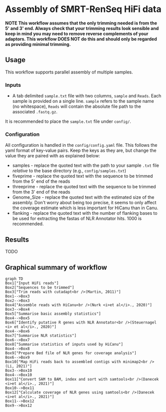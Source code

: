 # Assembly of SMRT-RenSeq HiFi data

**NOTE This workflow assumes that the only trimming needed is from the 5' and 3' end. Always check that your trimming results look sensible and keep in mind you may need to remove reverse complements of your adaptors.
This workflow DOES NOT do this and should only be regarded as providing minimal trimming.**

## Usage

This workflow supports parallel assembly of multiple samples.

### Inputs

*   A tab delimited `sample.txt` file with two columns, `sample` and `Reads`.
Each sample is provided on a single line.
`sample` refers to the sample name (no whitespace), `Reads` will contain the absolute file path to the associated `.fastq.gz`.

It is recommended to place the `sample.txt` file under `config/`.

### Configuration

All configuration is handled in the `config/config.yaml` file.
This follows the yaml format of key-value pairs.
Keep the keys as they are, but change the value they are paired with as explained below:

*   samples - replace the quoted text with the path to your sample `.txt` file *relative* to the base directory (e.g., `config/samples.txt`)
*   fiveprime - replace the quoted text with the sequence to be trimmed from the 5' end of the reads
*   threeprime - replace the quoted text with the sequence to be trimmed from the 3' end of the reads
*   Genome_Size - replace the quoted text with the estimated size of the assembly.
Don't worry about being too precise, it seems to only affect the coverage estimate which is less important for HiCanu than in Canu.
*   flanking - replace the quoted text with the number of flanking bases to be used for extracting the fastas of NLR Annotator hits.
1000 is recommended.

## Results

TODO

## Graphical summary of workflow

```mermaid
graph TD
Box1["Input HiFi reads"]
Box2["Sequences to be trimmed"]
Box3["Trim reads with cutadapt<br />(Martin, 2011)"]
Box1-->Box3
Box2-->Box3
Box4["Assemble reads with HiCanu<br />(Nurk <i>et al</i>., 2020)"]
Box3-->Box4
Box5["Summarise basic assembly statistics"]
Box4-->Box5
Box6["Identify putative R genes with NLR Annotator<br />(Steuernagel <i> et al</i>., 2020)"]
Box4-->Box6
Box7["Summarise NLR statistics"]
Box6-->Box7
Box8["Summarise statistics of inputs used by HiCanu"]
Box4-->Box8
Box9["Prepare Bed file of NLR genes for coverage analysis"]
Box6-->Box9
Box10["Map HiFi reads back to assembled contigs with minimap2<br />(Li, 2021)"]
Box3-->Box10
Box4-->Box10
Box11["Convert SAM to BAM, index and sort with samtools<br />(Danecek <i>et al</i>., 2021)"]
Box10-->Box11
Box12["Calculate coverage of NLR genes using samtools<br />(Danecek <i>et al</i>., 2021)"]
Box11-->Box12
Box9-->Box12
```
